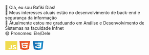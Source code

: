 <br>
👋 Olá, eu sou Rafiki Dias! <br>
👀 Meus interesses atuais estão no desenvolvimento de back-end e segurança da informação <br>
🌱 Atualmente estou me graduando em Análise e Desenvolvimento de Sistemas na faculdade Infnet <br>
😄 Pronomes: Ele/Dele <br>

<div style="display: inline_block"><br>
  <img align="center" alt="Rafiki-Js" height="30" width="40" src="https://raw.githubusercontent.com/devicons/devicon/master/icons/javascript/javascript-plain.svg">
  <img align="center" alt="Rafiki-HTML" height="30" width="40" src="https://raw.githubusercontent.com/devicons/devicon/master/icons/html5/html5-original.svg">
  <img align="center" alt="Rafiki-CSS" height="30" width="40" src="https://raw.githubusercontent.com/devicons/devicon/master/icons/css3/css3-original.svg">
</div>
<br>
<br>
